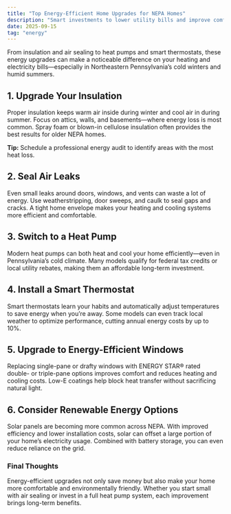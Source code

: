 ```yaml
---
title: "Top Energy-Efficient Home Upgrades for NEPA Homes"
description: "Smart investments to lower utility bills and improve comfort for you and your family."
date: 2025-09-15
tag: "energy"
---
```


From insulation and air sealing to heat pumps and smart thermostats, these energy upgrades can make a noticeable difference on your heating and electricity bills—especially in Northeastern Pennsylvania’s cold winters and humid summers.

## 1. Upgrade Your Insulation

<!-- ![Home insulation being installed in attic](https://images.unsplash.com/photo-1581092334722-48c93e2f1d3f?auto=format&fit=crop&w=1200&q=80) -->

Proper insulation keeps warm air inside during winter and cool air in during summer. Focus on attics, walls, and basements—where energy loss is most common. Spray foam or blown-in cellulose insulation often provides the best results for older NEPA homes.

**Tip:** Schedule a professional energy audit to identify areas with the most heat loss.

## 2. Seal Air Leaks

<!--
![Worker sealing window frame with caulk](https://images.unsplash.com/photo-1581090700227-1e37b190418e?auto=format&fit=crop&w=1200&q=80) -->

Even small leaks around doors, windows, and vents can waste a lot of energy. Use weatherstripping, door sweeps, and caulk to seal gaps and cracks. A tight home envelope makes your heating and cooling systems more efficient and comfortable.

## 3. Switch to a Heat Pump

<!-- ![Modern air-source heat pump outside home](https://images.unsplash.com/photo-1603791452906-bb52a7b4f252?auto=format&fit=crop&w=1200&q=80) -->

Modern heat pumps can both heat and cool your home efficiently—even in Pennsylvania’s cold climate. Many models qualify for federal tax credits or local utility rebates, making them an affordable long-term investment.

## 4. Install a Smart Thermostat

<!--
![Smart thermostat on wall](https://images.unsplash.com/photo-1582719478250-c89cae4dc85b?auto=format&fit=crop&w=1200&q=80) -->

Smart thermostats learn your habits and automatically adjust temperatures to save energy when you’re away. Some models can even track local weather to optimize performance, cutting annual energy costs by up to 10%.

## 5. Upgrade to Energy-Efficient Windows

<!-- ![Double-pane windows in modern living room](https://images.unsplash.com/photo-1600585154363-0c39b5fe1d5b?auto=format&fit=crop&w=1200&q=80) -->

Replacing single-pane or drafty windows with ENERGY STAR® rated double- or triple-pane options improves comfort and reduces heating and cooling costs. Low-E coatings help block heat transfer without sacrificing natural light.

## 6. Consider Renewable Energy Options

<!--
![Rooftop solar panels on Pennsylvania home](https://images.unsplash.com/photo-1509395176047-4a66953fd231?auto=format&fit=crop&w=1200&q=80) -->

Solar panels are becoming more common across NEPA. With improved efficiency and lower installation costs, solar can offset a large portion of your home’s electricity usage. Combined with battery storage, you can even reduce reliance on the grid.

### Final Thoughts

Energy-efficient upgrades not only save money but also make your home more comfortable and environmentally friendly. Whether you start small with air sealing or invest in a full heat pump system, each improvement brings long-term benefits.
